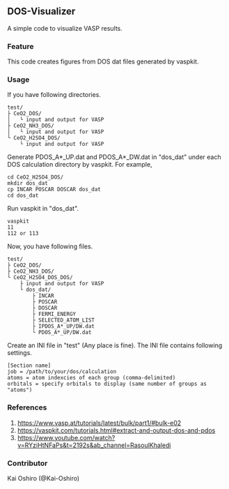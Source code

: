 ## DOS-Visualizer
A simple code to visualize VASP results.

### Feature
This code creates figures from DOS dat files generated by vaspkit.

### Usage
If you have following directories.
```
test/
├ CeO2_DOS/
│   └ input and output for VASP
├ CeO2_NH3_DOS/
│   └ input and output for VASP
└ CeO2_H2SO4_DOS/
    └ input and output for VASP
```
Generate PDOS_A\*_UP.dat and PDOS_A\*_DW.dat in "dos_dat" under each DOS calculation directory by vaspkit.
For example,
```
cd CeO2_H2SO4_DOS/
mkdir dos_dat
cp INCAR POSCAR DOSCAR dos_dat
cd dos_dat
```
Run vaspkit in "dos_dat".
```
vaspkit
11
112 or 113
```
Now, you have following files.
```
test/
├ CeO2_DOS/
├ CeO2_NH3_DOS/
└ CeO2_H2SO4_DOS_DOS/
    ├ input and output for VASP
    └ dos_dat/
        ├ INCAR
        ├ POSCAR
        ├ DOSCAR
        ├ FERMI_ENERGY
        ├ SELECTED_ATOM_LIST
        ├ IPDOS_A*_UP/DW.dat
        └ PDOS_A*_UP/DW.dat
```
Create an INI file in "test" (Any place is fine).
The INI file contains following settings.
```
[Section name]
job = /path/to/your/dos/calculation
atoms = atom indexcies of each group (comma-delimited)
orbitals = specify orbitals to display (same number of groups as "atoms")
```

### References
1. https://www.vasp.at/tutorials/latest/bulk/part1/#bulk-e02
2. https://vaspkit.com/tutorials.html#extract-and-output-dos-and-pdos
3. https://www.youtube.com/watch?v=RYziHtNFaPs&t=2192s&ab_channel=RasoulKhaledi

### Contributor
Kai Oshiro (@Kai-Oshiro)
